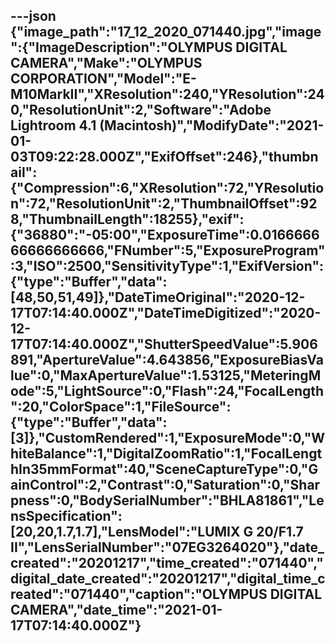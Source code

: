 ---json
{"image_path":"17_12_2020_071440.jpg","image":{"ImageDescription":"OLYMPUS DIGITAL CAMERA","Make":"OLYMPUS CORPORATION","Model":"E-M10MarkII","XResolution":240,"YResolution":240,"ResolutionUnit":2,"Software":"Adobe Lightroom 4.1 (Macintosh)","ModifyDate":"2021-01-03T09:22:28.000Z","ExifOffset":246},"thumbnail":{"Compression":6,"XResolution":72,"YResolution":72,"ResolutionUnit":2,"ThumbnailOffset":928,"ThumbnailLength":18255},"exif":{"36880":"-05:00","ExposureTime":0.016666666666666666,"FNumber":5,"ExposureProgram":3,"ISO":2500,"SensitivityType":1,"ExifVersion":{"type":"Buffer","data":[48,50,51,49]},"DateTimeOriginal":"2020-12-17T07:14:40.000Z","DateTimeDigitized":"2020-12-17T07:14:40.000Z","ShutterSpeedValue":5.906891,"ApertureValue":4.643856,"ExposureBiasValue":0,"MaxApertureValue":1.53125,"MeteringMode":5,"LightSource":0,"Flash":24,"FocalLength":20,"ColorSpace":1,"FileSource":{"type":"Buffer","data":[3]},"CustomRendered":1,"ExposureMode":0,"WhiteBalance":1,"DigitalZoomRatio":1,"FocalLengthIn35mmFormat":40,"SceneCaptureType":0,"GainControl":2,"Contrast":0,"Saturation":0,"Sharpness":0,"BodySerialNumber":"BHLA81861","LensSpecification":[20,20,1.7,1.7],"LensModel":"LUMIX G 20/F1.7 II","LensSerialNumber":"07EG3264020"},"date_created":"20201217","time_created":"071440","digital_date_created":"20201217","digital_time_created":"071440","caption":"OLYMPUS DIGITAL CAMERA","date_time":"2021-01-17T07:14:40.000Z"}
---